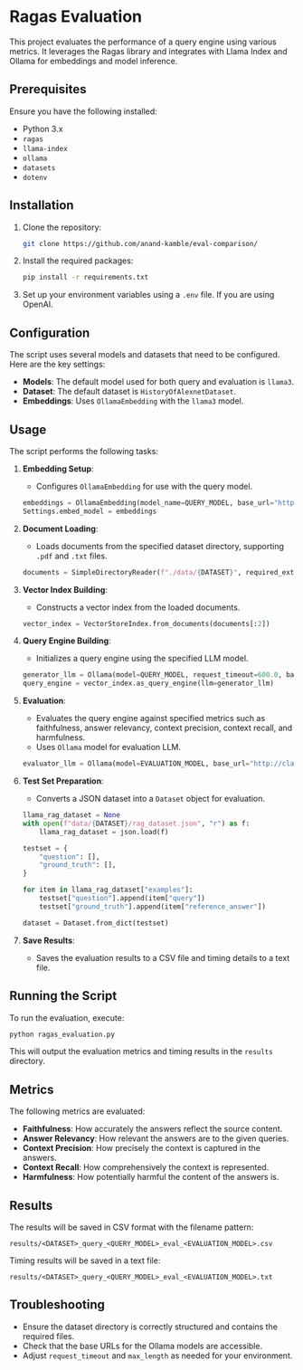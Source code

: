 
# Ragas Evaluation

This project evaluates the performance of a query engine using various metrics. It leverages the Ragas library and integrates with Llama Index and Ollama for embeddings and model inference.

## Prerequisites

Ensure you have the following installed:

- Python 3.x
- `ragas`
- `llama-index`
- `ollama`
- `datasets`
- `dotenv`

## Installation

1. Clone the repository:

   ```bash
   git clone https://github.com/anand-kamble/eval-comparison/
   ```

2. Install the required packages:

   ```bash
   pip install -r requirements.txt
   ```

3. Set up your environment variables using a `.env` file. If you are using OpenAI.

## Configuration

The script uses several models and datasets that need to be configured. Here are the key settings:

- **Models**: The default model used for both query and evaluation is `llama3`.
- **Dataset**: The default dataset is `HistoryOfAlexnetDataset`.
- **Embeddings**: Uses `OllamaEmbedding` with the `llama3` model.

## Usage

The script performs the following tasks:

1. **Embedding Setup**:
   - Configures `OllamaEmbedding` for use with the query model.
   
   ```python
   embeddings = OllamaEmbedding(model_name=QUERY_MODEL, base_url="http://class02:11434")
   Settings.embed_model = embeddings
   ```

2. **Document Loading**:
   - Loads documents from the specified dataset directory, supporting `.pdf` and `.txt` files.
   
   ```python
   documents = SimpleDirectoryReader(f"./data/{DATASET}", required_exts=[".pdf", ".txt"], recursive=True).load_data()
   ```

3. **Vector Index Building**:
   - Constructs a vector index from the loaded documents.
   
   ```python
   vector_index = VectorStoreIndex.from_documents(documents[:2])
   ```

4. **Query Engine Building**:
   - Initializes a query engine using the specified LLM model.
   
   ```python
   generator_llm = Ollama(model=QUERY_MODEL, request_timeout=600.0, base_url="http://class02:11434", additional_kwargs={"max_length": 512})
   query_engine = vector_index.as_query_engine(llm=generator_llm)
   ```

5. **Evaluation**:
   - Evaluates the query engine against specified metrics such as faithfulness, answer relevancy, context precision, context recall, and harmfulness.
   - Uses `Ollama` model for evaluation LLM.
   
   ```python
   evaluator_llm = Ollama(model=EVALUATION_MODEL, base_url="http://class01:11434", request_timeout=600.0)
   ```

6. **Test Set Preparation**:
   - Converts a JSON dataset into a `Dataset` object for evaluation.
   
   ```python
   llama_rag_dataset = None
   with open(f"data/{DATASET}/rag_dataset.json", "r") as f:
       llama_rag_dataset = json.load(f)

   testset = {
       "question": [],
       "ground_truth": [],
   }

   for item in llama_rag_dataset["examples"]:
       testset["question"].append(item["query"])
       testset["ground_truth"].append(item["reference_answer"])

   dataset = Dataset.from_dict(testset)
   ```

7. **Save Results**:
   - Saves the evaluation results to a CSV file and timing details to a text file.

## Running the Script

To run the evaluation, execute:

```bash
python ragas_evaluation.py
```

This will output the evaluation metrics and timing results in the `results` directory.

## Metrics

The following metrics are evaluated:

- **Faithfulness**: How accurately the answers reflect the source content.
- **Answer Relevancy**: How relevant the answers are to the given queries.
- **Context Precision**: How precisely the context is captured in the answers.
- **Context Recall**: How comprehensively the context is represented.
- **Harmfulness**: How potentially harmful the content of the answers is.

## Results

The results will be saved in CSV format with the filename pattern:

```
results/<DATASET>_query_<QUERY_MODEL>_eval_<EVALUATION_MODEL>.csv
```

Timing results will be saved in a text file:

```
results/<DATASET>_query_<QUERY_MODEL>_eval_<EVALUATION_MODEL>.txt
```

## Troubleshooting

- Ensure the dataset directory is correctly structured and contains the required files.
- Check that the base URLs for the Ollama models are accessible.
- Adjust `request_timeout` and `max_length` as needed for your environment.
